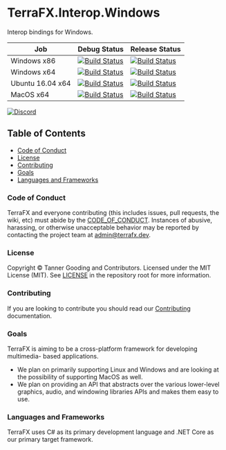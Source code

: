 # TerraFX.Interop.Windows

Interop bindings for Windows.

| Job | Debug Status | Release Status |
| --- | ------------ | -------------- |
| Windows x86 | [![Build Status](https://ci.terrafx.dev/_apis/build/status/terrafx.terrafx.interop.windows-ci?branchName=master&jobName=windows_debug_x86)](https://ci.terrafx.dev/_build/latest?definitionId=2&branchName=master) | [![Build Status](https://ci.terrafx.dev/_apis/build/status/terrafx.terrafx.interop.windows-ci?branchName=master&jobName=windows_release_x86)](https://ci.terrafx.dev/_build/latest?definitionId=2&branchName=master) |
| Windows x64 | [![Build Status](https://ci.terrafx.dev/_apis/build/status/terrafx.terrafx.interop.windows-ci?branchName=master&jobName=windows_debug_x64)](https://ci.terrafx.dev/_build/latest?definitionId=2&branchName=master) | [![Build Status](https://ci.terrafx.dev/_apis/build/status/terrafx.terrafx.interop.windows-ci?branchName=master&jobName=windows_release_x64)](https://ci.terrafx.dev/_build/latest?definitionId=2&branchName=master) |
| Ubuntu 16.04 x64 | [![Build Status](https://ci.terrafx.dev/_apis/build/status/terrafx.terrafx.interop.windows-ci?branchName=master&jobName=ubuntu_1604_debug_x64)](https://ci.terrafx.dev/_build/latest?definitionId=2&branchName=master) | [![Build Status](https://ci.terrafx.dev/_apis/build/status/terrafx.terrafx.interop.windows-ci?branchName=master&jobName=ubuntu_1604_release_x64)](https://ci.terrafx.dev/_build/latest?definitionId=2&branchName=master) |
| MacOS x64 | [![Build Status](https://ci.terrafx.dev/_apis/build/status/terrafx.terrafx.interop.windows-ci?branchName=master&jobName=macos_debug_x64)](https://ci.terrafx.dev/_build/latest?definitionId=2&branchName=master) | [![Build Status](https://ci.terrafx.dev/_apis/build/status/terrafx.terrafx.interop.windows-ci?branchName=master&jobName=macos_release_x64)](https://ci.terrafx.dev/_build/latest?definitionId=2&branchName=master) |

[![Discord](https://img.shields.io/discord/593547387457372212.svg?label=Discord&style=plastic)](https://discord.terrafx.dev/)

## Table of Contents

* [Code of Conduct](#code-of-conduct)
* [License](#license)
* [Contributing](#contributing)
* [Goals](#goals)
* [Languages and Frameworks](#languages-and-frameworks)

### Code of Conduct

TerraFX and everyone contributing (this includes issues, pull requests, the
wiki, etc) must abide by the [CODE_OF_CONDUCT](CODE_OF_CONDUCT.md).
Instances of abusive, harassing, or otherwise unacceptable behavior may be
reported by contacting the project team at admin@terrafx.dev.

### License

Copyright © Tanner Gooding and Contributors. Licensed under the MIT License
(MIT). See [LICENSE](../LICENSE.md) in the repository root for more information.

### Contributing

If you are looking to contribute you should read our
[Contributing](CONTRIBUTING.md) documentation.

### Goals

TerraFX is aiming to be a cross-platform framework for developing multimedia-
based applications.

* We plan on primarily supporting Linux and Windows and are looking at the
  possibility of supporting MacOS as well.
* We plan on providing an API that abstracts over the various lower-level
  graphics, audio, and windowing libraries APIs and makes them easy to use.

### Languages and Frameworks

TerraFX uses C# as its primary development language and .NET Core as our primary
target framework.
